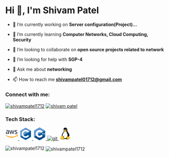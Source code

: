 <h1>Hi 👋, I'm Shivam Patel</h1>
<!-- <p align="left"> <a href="https://github.com/ryo-ma/github-profile-trophy"><img src="https://github-profile-trophy.vercel.app/?username=shivampatel1712" alt="shivampatel1712" /></a> </p> -->

- 🔭 I’m currently working on **Server configuration(Project)...**

- 🌱 I’m currently learning **Computer Networks, Cloud Computing, Security**

- 👯 I’m looking to collaborate on **open source projects related to network**

- 🤝 I’m looking for help with **SGP-4**

- 💬 Ask me about **networking**

- 📫 How to reach me **shivampatel01712@gmail.com**

<h3 align="left">Connect with me:</h3>
<p align="left">
<a href="https://twitter.com/shivampatel1712" target="blank"><img align="center" src="https://raw.githubusercontent.com/rahuldkjain/github-profile-readme-generator/master/src/images/icons/Social/twitter.svg" alt="shivampatel1712" height="30" width="40" /></a>
<a href="https://linkedin.com/in/shivam patel" target="blank"><img align="center" src="https://raw.githubusercontent.com/rahuldkjain/github-profile-readme-generator/master/src/images/icons/Social/linked-in-alt.svg" alt="shivam patel" height="30" width="40" /></a>
</p>

<h3 align="left">Tech Stack:</h3>
<p align="left"> <a href="https://aws.amazon.com" target="_blank" rel="noreferrer"> <img src="https://raw.githubusercontent.com/devicons/devicon/master/icons/amazonwebservices/amazonwebservices-original-wordmark.svg" alt="aws" width="40" height="40"/> </a> <a href="https://www.cprogramming.com/" target="_blank" rel="noreferrer"> <img src="https://raw.githubusercontent.com/devicons/devicon/master/icons/c/c-original.svg" alt="c" width="40" height="40"/> </a> <a href="https://www.w3schools.com/cpp/" target="_blank" rel="noreferrer"> <img src="https://raw.githubusercontent.com/devicons/devicon/master/icons/cplusplus/cplusplus-original.svg" alt="cplusplus" width="40" height="40"/> </a> <a href="https://git-scm.com/" target="_blank" rel="noreferrer"> <img src="https://www.vectorlogo.zone/logos/git-scm/git-scm-icon.svg" alt="git" width="40" height="40"/> </a> <a href="https://www.linux.org/" target="_blank" rel="noreferrer"> <img src="https://raw.githubusercontent.com/devicons/devicon/master/icons/linux/linux-original.svg" alt="linux" width="40" height="40"/> </a> </p>

<p><img align="left" src="https://github-readme-stats.vercel.app/api/top-langs?username=shivampatel1712&show_icons=true&locale=en&layout=compact" alt="shivampatel1712" /></p>

<p>&nbsp;<img align="center" src="https://github-readme-stats.vercel.app/api?username=shivampatel1712&show_icons=true&locale=en" alt="shivampatel1712" /></p>
